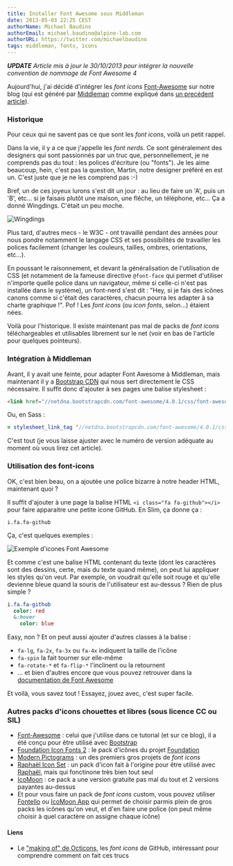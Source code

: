 ```yaml
---
title: Installer Font Awesome sous Middleman
date: 2013-05-03 22:25 CEST
authorName: Michael Baudino
authorEmail: michael.baudino@alpine-lab.com
authorURL: https://twitter.com/michaelbaudino
tags: middleman, fonts, icons
---
```


_**UPDATE** Article mis à jour le 30/10/2013 pour intégrer la nouvelle convention de nommage de Font Awesome 4_

Aujourd'hui, j'ai décidé d'intégrer les _font icons_ [Font-Awesome](http://fortawesome.github.com/Font-Awesome/) sur notre blog (qui est généré par [Middleman](http://middlemanapp.com/) comme expliqué dans [un precédent article]()).

### Historique

Pour ceux qui ne savent pas ce que sont les _font icons_, voilà un petit rappel.

Dans la vie, il y a ce que j'appelle les _font nerds_. Ce sont généralement des designers qui sont passionnés par un truc que, personnellement, je ne comprends pas du tout : les polices d'écriture (ou "fonts"). Je les aime beaucoup, hein, c'est pas la question, Martin, notre designer préféré en est un. C'est juste que je ne les comprend pas :-)

Bref, un de ces joyeux lurons s'est dit un jour : au lieu de faire un 'A', puis un 'B', etc... si je faisais plutôt une maison, une flêche, un téléphone, etc... Ça a donné Wingdings. C'était un peu moche.

![Wingdings](blog/font-awesome-wingdings.gif "Wingdings")

Plus tard, d'autres mecs - le W3C - ont travaillé pendant des années pour nous pondre notamment le langage CSS et ses possibilités de travailler les polices facilement (changer les couleurs, tailles, ombres, orientations, etc...).

En poussant le raisonnement, et devant la généralisation de l'utilisation de CSS (et notamment de la fameuse directive `@font-face` qui permet d'utiliser n'importe quelle police dans un navigateur, même si celle-ci n'est pas installée dans le système), un font-nerd s'est dit : "Hey, si je fais des icônes canons comme si c'était des caractères, chacun pourra les adapter à sa charte graphique !". Pof ! Les _font icons_ (ou _icon fonts_, selon...) étaient nées.

Voilà pour l'historique. Il existe maintenant pas mal de packs de _font icons_ téléchargeables et utilisables librement sur le net (voir en bas de l'article pour quelques pointeurs).

### Intégration à Middleman

Avant, il y avait une feinte, pour adapter Font Awesome à Middleman, mais maintenant il y a [Bootstrap CDN](http://www.bootstrapcdn.com) qui nous sert directement le CSS nécessaire. Il suffit donc d'ajouter à ses pages une balise stylesheet :
```html
<link href="//netdna.bootstrapcdn.com/font-awesome/4.0.1/css/font-awesome.min.css" media="screen" rel="stylesheet" type="text/css">
```

Ou, en Sass :

```sass
= stylesheet_link_tag '//netdna.bootstrapcdn.com/font-awesome/4.0.1/css/font-awesome.min.css'
```

C'est tout (je vous laisse ajuster avec le numéro de version adéquate au moment où vous lirez cet article).

### Utilisation des font-icons

OK, c'est bien beau, on a ajoutée une police bizarre à notre header HTML, maintenant quoi ?

Il suffit d'ajouter à une page la balise HTML `<i class="fa fa-github"></i>` pour faire apparaitre une petite icone GitHub. En Slim, ça donne ça :
```slim
i.fa.fa-github
```

Ça, c'est quelques exemples :

![Exemple d'icones Font Awesome](blog/font-awesome-examples.png "Exemple d'icones Font Awesome")

Et comme c'est une balise HTML contenant du texte (dont les caractères sont des dessins, certe, mais du texte quand même), on peut lui appliquer les styles qu'on veut. Par exemple, on voudrait qu'elle soit rouge et qu'elle devienne bleue quand la souris de l'utilisateur est au-dessus ? Rien de plus simple ?
```sass
i.fa.fa-github
  color: red
  &:hover
    color: blue
```

Easy, non ? Et on peut aussi ajouter d'autres classes à la balise :
* `fa-lg`, `fa-2x`, `fa-3x` ou `fa-4x` indiquent la taille de l'icône
* `fa-spin` la fait tourner sur elle-même
* `fa-rotate-*` et `fa-flip-*` l'inclinent ou la retournent
* ... et bien d'autres encore que vous pouvez retrouver dans la [documentation de Font Awesome](http://fortawesome.github.io/Font-Awesome/examples)

Et voilà, vous savez tout ! Essayez, jouez avec, c'est super facile.

### Autres packs d'icons chouettes et libres (sous licence CC ou SIL)

* [Font-Awesome](http://fortawesome.github.com/Font-Awesome) : celui que j'utilise dans ce tutorial (et sur ce blog), il a été conçu pour être utilisé avec [Bootstrap](http://twitter.github.com/bootstrap)
* [Foundation Icon Fonts 2](http://www.zurb.com/playground/foundation-icons) : le pack d'icônes du projet [Foundation](http://foundation.zurb.com)
* [Modern Pictograms](http://modernpictograms.com) : un des premiers gros projets de _font icons_
* [Raphaël Icon Set](http://icons.marekventur.de) : un pack d'icon fait à l'origine pour être utilisé avec [Raphaël](http://raphaeljs.com), mais qui fonctinone très bien tout seul
* [IcoMoon](http://icomoon.io/#preview-free) : ce pack a une version gratuite pas mal du tout et 2 versions payantes au-dessus
* Et pour vous faire un pack de _font icons_ custom, vous pouvez utiliser [Fontello](http://fontello.com) ou [IcoMoon App](http://icomoon.io/app) qui permet de choisir parmis plein de gros packs les icônes qu'on veut, et d'en faire une police (on peut même choisir à quel caractère on assigne chaque icône)

#### Liens

* Le ["making of" de Octicons](https://github.com/blog/1135-the-making-of-octicons), les _font icons_ de GitHub, intéressant pour comprendre comment on fait ces trucs
